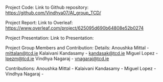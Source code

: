 Project Code:
Link to Github repository:
https://github.com/Vindhya07/AI_group_TCD/

Project Report:
Link to Overleaf:
https://www.overleaf.com/project/625095d690b64808e52b0274

Project Presentation:
Link to Presentation:

Project Group Members and Contribution:
Details:
Anoushka Mittal - mittalan@tcd.ie
Kalaivani Kandasamy - kandasak@tcd.ie
Miguel Lopez - lpezm@tcd.ie
Vindhya Nagaraj - vnagaraj@tcd.ie

Contributions:
Anoushka Mittal - 
Kalaivani Kandasamy - 
Miguel Lopez - 
Vindhya Nagaraj - 